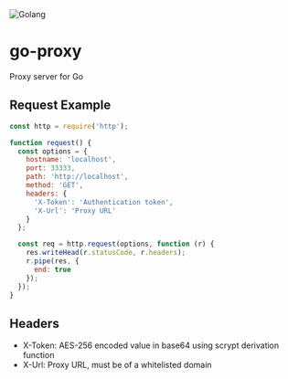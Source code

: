 <img alt="Golang" src="https://img.shields.io/badge/Golang-276DC3.svg?logo=go&logoColor=white">

# go-proxy
Proxy server for Go

## Request Example
```javascript
const http = require('http');

function request() {
  const options = {
    hostname: 'localhost',
    port: 33333,
    path: 'http://localhost',
    method: 'GET',
    headers: {
      'X-Token': 'Authentication token',
      'X-Url': 'Proxy URL'
    }
  };

  const req = http.request(options, function (r) {
    res.writeHead(r.statusCode, r.headers);
    r.pipe(res, {
      end: true
    });
  });
}
```

## Headers
* X-Token: AES-256 encoded value in base64 using scrypt derivation function
* X-Url: Proxy URL, must be of a whitelisted domain
